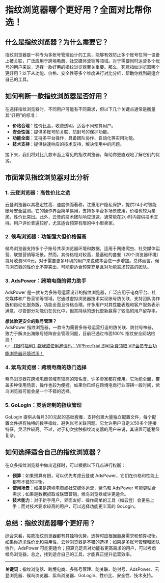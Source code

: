 # 指纹浏览器哪个更好用？全面对比帮你选！

## 什么是指纹浏览器？为什么需要它？

指纹浏览器是一种专为多账号管理设计的工具，能够有效防止多个账号在同一设备上被关联，广泛应用于跨境电商、社交媒体营销等领域。对于需要同时运营多个账号的用户来说，选择一款好用的指纹浏览器至关重要。那么，究竟指纹浏览器哪个更好用？以下从功能、价格、安全性等多个维度进行对比分析，帮助你找到最适合自己的工具。

## 如何判断一款指纹浏览器是否好用？

在选择指纹浏览器时，不同用户可能有不同需求，但以下几个关键点通常是衡量其“好用”的标准：

- **价格合理**：性价比高，收费透明，适合不同预算用户。
- **安全性强**：提供多账号防关联、防封号的保护功能。
- **功能全面**：支持多平台操作，具备团队协作、自动化等实用功能。
- **技术支持**：提供快速响应的技术支持，解决使用中的问题。

接下来，我们将对比几款市面上常见的指纹浏览器，帮助你更直观地了解它们的优劣。

## 市面常见指纹浏览器对比分析

### 1. 云登浏览器：高性价比之选

云登浏览器以其稳定性高、速度快而著称，注重用户隐私保护，提供24小时智能账号安全监测。它的操作界面简单易用，支持多平台多场景使用，价格也较为亲民，性价比突出。此外，云登的技术团队响应迅速，通常能在2小时内提供技术支持。用户评价普遍较好，尤其适合预算有限的中小型卖家。

### 2. 候鸟浏览器：功能强大但价格偏高

候鸟浏览器支持多个子账号共享浏览器环境和数据，适用于网络爬虫、社交媒体运营、联盟营销等场景。然而，其价格相对较高，最基础的套餐（20个浏览器环境）每月收费500元，对于需要更多环境的用户来说成本会进一步增加。总体而言，候鸟浏览器的性价比不算突出，可能更适合预算充足且对功能需求较高的团队。

### 3. AdsPower：跨境电商的得力助手

AdsPower 是一款专为多账号运营设计的指纹浏览器，广泛应用于电商平台、社交媒体和广告营销等领域。它通过虚拟浏览器技术实现账号防关联，支持团队协作版和自动化服务版，功能全面且价格合理。许多用户对其性能表现和客户服务表示满意，尽管部分功能仍在优化中，但其持续的迭代更新赢得了较高的用户留存率。

**想体验更安全的账号管理？**  
AdsPower 指纹浏览器，一款专为需要多账号运营打造的防关联、防封号神器，致力于解决出海账号矩阵安全管理问题，目前已通过市面100% 指纹安全网站检测！  
👉 [【限时福利】戳我或使用邀请码：VIPFreeTrial 即可免费领取 VIP会员专业功能浏览器环境试用！](https://bit.ly/adspower_free)

### 4. 紫鸟浏览器：跨境电商的热门选择

紫鸟浏览器在跨境电商领域有较高的知名度，许多卖家都在使用。它功能全面，覆盖多种使用场景，操作也较为便捷。如果你已经在跨境电商行业深耕一段时间，紫鸟浏览器可能会是一个不错的选择。

### 5. GoLogin：灵活定制的指纹管理

GoLogin 提供从每月300元起的基础套餐，支持创建大量独立配置文件，每个配置文件拥有独特的数字指纹，避免账号关联问题。它允许用户自定义50多个连接特征，灵活性较高。不过，对于初次接触指纹浏览器的用户来说，其设置可能稍显复杂。

## 如何选择适合自己的指纹浏览器？

在众多指纹浏览器中做出选择时，可以根据以下几点进行权衡：

- **预算**：如果预算有限，可以优先考虑云登或 AdsPower，它们在价格和性能上都有不错的平衡。
- **使用场景**：如果是跨境电商或社交媒体运营，紫鸟和 AdsPower 可能更贴合需求；如果是数据抓取或联盟营销，候鸟浏览器或许更适合。
- **技术能力**：对于新手用户，界面友好、操作简单的工具（如云登）会更易上手；而对技术要求较高的用户，可以选择功能更丰富的 GoLogin。

## 总结：指纹浏览器哪个更好用？

综合来看，每款指纹浏览器都有其独特优势，选择时应根据自身需求和预算权衡。如果你追求性价比和易用性，云登浏览器是不错的选择；如果是多账号管理和团队协作，AdsPower 可能更适合；预算充足且对功能有更高需求的用户，可以考虑候鸟浏览器。总之，找到适合自己的工具，才能真正提升运营效率。

---

**关键词**：指纹浏览器、跨境电商、多账号管理、防关联、防封号、AdsPower、云登浏览器、候鸟浏览器、紫鸟浏览器、GoLogin、性价比、安全性、技术支持。